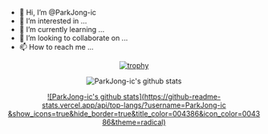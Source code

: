 - 👋 Hi, I’m @ParkJong-ic
- 👀 I’m interested in ...
- 🌱 I’m currently learning ...
- 💞️ I’m looking to collaborate on ...
- 📫 How to reach me ...

<!---
ParkJong-ic/ParkJong-ic is a ✨ special ✨ repository because its `README.md` (this file) appears on your GitHub profile.
You can click the Preview link to take a look at your changes.
--->

<div align="center">

[![trophy](https://github-profile-trophy.vercel.app/?username=ParkJong-ic&theme=dracula&row=1&column=5)](https://github.com/ryo-ma/github-profile-trophy)

![ParkJong-ic's github stats](https://github-readme-stats.vercel.app/api?username=ParkJong-ic&show_icons=true&theme=radical)

[![ParkJong-ic's github stats](https://github-readme-stats.vercel.app/api/top-langs/?username=ParkJong-ic
  &show_icons=true&hide_border=true&title_color=004386&icon_color=004386&theme=radical)](https://github.com/ParkJong-ic)
  
